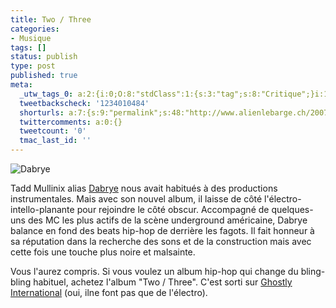 ```yaml
---
title: Two / Three
categories:
- Musique
tags: []
status: publish
type: post
published: true
meta:
  _utw_tags_0: a:2:{i:0;O:8:"stdClass":1:{s:3:"tag";s:8:"Critique";}i:1;O:8:"stdClass":1:{s:3:"tag";s:7:"Musique";}}
  tweetbackscheck: '1234010484'
  shorturls: a:7:{s:9:"permalink";s:48:"http://www.alienlebarge.ch/2007/05/23/two-three/";s:7:"tinyurl";s:25:"http://tinyurl.com/cj9cjd";s:4:"isgd";s:17:"http://is.gd/iwdl";s:5:"bitly";s:20:"http://bit.ly/2tFgeO";s:5:"snipr";s:22:"http://snipr.com/bd1vt";s:5:"snurl";s:22:"http://snurl.com/bd1vt";s:7:"snipurl";s:24:"http://snipurl.com/bd1vt";}
  twittercomments: a:0:{}
  tweetcount: '0'
  tmac_last_id: ''
---
```

<img src="https://dlgjp9x71cipk.cloudfront.net/2007/05/dabrye.png" alt="Dabrye" />

Tadd Mullinix alias <a href="http://www.ghostly.com/1.0/artists/dabrye/index.shtml" title="Le profil de Dabrye sur le site de Ghostly International">Dabrye</a> nous avait habitués à des productions instrumentales. Mais avec son nouvel album, il laisse de côté l'électro-intello-planante pour rejoindre le côté obscur. Accompagné de quelques-uns des MC les plus actifs de la scène underground américaine, Dabrye balance en fond des beats hip-hop de derrière les fagots. Il fait honneur à sa réputation dans la recherche des sons et de la construction mais avec cette fois une touche plus noire et malsainte.

Vous l'aurez compris. Si vous voulez un album hip-hop qui change du bling-bling habituel, achetez l'album "Two / Three". C'est sorti sur <a href="http://www.ghostly.com/" title="Le site de Ghostly">Ghostly International</a> (oui, ilne font pas que de l'électro).
